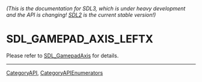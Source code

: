 ###### (This is the documentation for SDL3, which is under heavy development and the API is changing! [SDL2](https://wiki.libsdl.org/SDL2/) is the current stable version!)
# SDL_GAMEPAD_AXIS_LEFTX

Please refer to [SDL_GamepadAxis](SDL_GamepadAxis) for details.

----
[CategoryAPI](CategoryAPI), [CategoryAPIEnumerators](CategoryAPIEnumerators)

